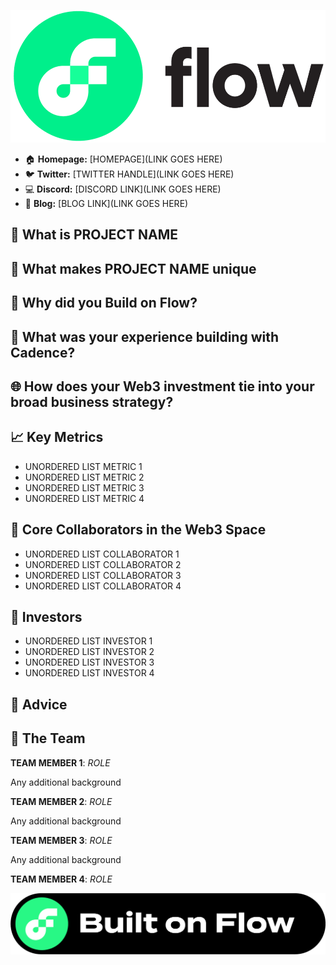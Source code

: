 ![PROJECT NAME](images/flow_logo%20(1).png)
* :house: **Homepage:** [HOMEPAGE](LINK GOES HERE)
* :bird: **Twitter:** [TWITTER HANDLE](LINK GOES HERE)
* :computer: **Discord:** [DISCORD LINK](LINK GOES HERE)
* :page_facing_up: **Blog:** [BLOG LINK](LINK GOES HERE)

## :dizzy: What is PROJECT NAME


## :thinking: What makes PROJECT NAME unique


## :ocean: Why did you Build on Flow?


## :wrench: What was your experience building with Cadence?


## :globe_with_meridians: How does your Web3 investment tie into your broad business strategy?


## :chart_with_upwards_trend: Key Metrics
* UNORDERED LIST METRIC 1
* UNORDERED LIST METRIC 2
* UNORDERED LIST METRIC 3
* UNORDERED LIST METRIC 4

## :handshake: Core Collaborators in the Web3 Space
* UNORDERED LIST COLLABORATOR 1
* UNORDERED LIST COLLABORATOR 2
* UNORDERED LIST COLLABORATOR 3
* UNORDERED LIST COLLABORATOR 4

## :money_with_wings: Investors
* UNORDERED LIST INVESTOR 1
* UNORDERED LIST INVESTOR 2
* UNORDERED LIST INVESTOR 3
* UNORDERED LIST INVESTOR 4

## :thought_balloon: Advice


## :busts_in_silhouette: The Team

**TEAM MEMBER 1**:
*ROLE*

Any additional background

**TEAM MEMBER 2**:
*ROLE*

Any additional background

**TEAM MEMBER 3**:
*ROLE*

Any additional background

**TEAM MEMBER 4**:
*ROLE*

![Built on Flow](images/BuiltOnFlow_Green_Black_01%20(2).png)

